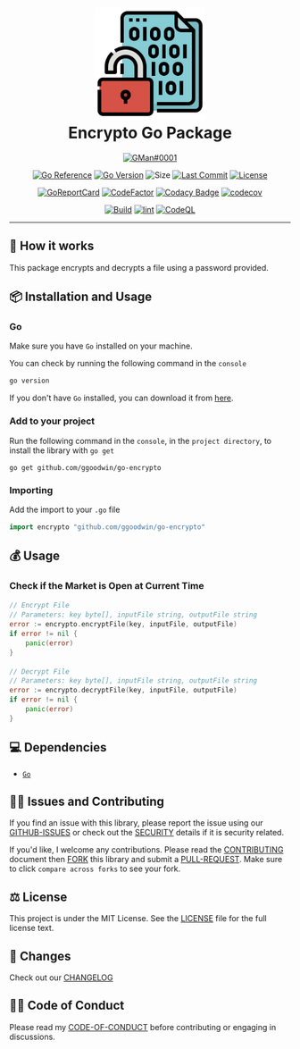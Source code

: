 <div align="center">
	<h1><img alt="go-encrypto logo" src="https://github.com/ggoodwin/go-encrypto/blob/master/logo.png" height="200" /><br />
		Encrypto Go Package
	</h1>

  [![GMan#0001](https://dcbadge.vercel.app/api/shield/179795086543028224)](https://discord.id/?prefill=179795086543028224)

  [![Go Reference](https://pkg.go.dev/badge/ggoodwin/go-encrypto.svg)](https://pkg.go.dev/github.com/ggoodwin/go-encrypto) [![Go Version](https://img.shields.io/github/go-mod/go-version/ggoodwin/go-encrypto)](https://go.dev/) ![Size](https://img.shields.io/github/languages/code-size/ggoodwin/go-encrypto) [![Last Commit](https://img.shields.io/github/last-commit/ggoodwin/go-encrypto)](https://github.com/ggoodwin/go-encrypto/commits/master) [![License](https://img.shields.io/github/license/ggoodwin/go-encrypto)](https://github.com/ggoodwin/go-encrypto/blob/master/LICENSE.md)

  [![GoReportCard](https://goreportcard.com/badge/github.com/ggoodwin/go-encrypto)](https://goreportcard.com/report/github.com/ggoodwin/go-encrypto) [![CodeFactor](https://www.codefactor.io/repository/github/ggoodwin/go-encrypto/badge)](https://www.codefactor.io/repository/github/ggoodwin/go-encrypto) [![Codacy Badge](https://app.codacy.com/project/badge/Grade/17f51d3e54264211b19220ce470783ae)](https://app.codacy.com/gh/ggoodwin/go-encrypto/dashboard?utm_source=gh&utm_medium=referral&utm_content=&utm_campaign=Badge_grade) [![codecov](https://codecov.io/gh/ggoodwin/go-encrypto/branch/master/graph/badge.svg?token=YNDB8EF3ZN)](https://codecov.io/gh/ggoodwin/go-encrypto)

  [![Build](https://github.com/ggoodwin/go-encrypto/actions/workflows/build.yml/badge.svg)](https://github.com/ggoodwin/go-encrypto/actions/workflows/build.yml) [![lint](https://github.com/ggoodwin/go-encrypto/actions/workflows/lint.yml/badge.svg)](https://github.com/ggoodwin/go-encrypto/actions/workflows/lint.yml) [![CodeQL](https://github.com/ggoodwin/go-encrypto/actions/workflows/github-code-scanning/codeql/badge.svg)](https://github.com/ggoodwin/go-encrypto/actions/workflows/github-code-scanning/codeql)

</div>

<hr/>

## 🌟 How it works

This package encrypts and decrypts a file using a password provided.

## 📦 Installation and Usage

### Go

Make sure you have `Go` installed on your machine.

You can check by running the following command in the `console`

```powershell
go version
```

If you don't have `Go` installed, you can download it from [here](https://go.dev/dl/).

### Add to your project

Run the following command in the `console`, in the `project directory`, to install the library with `go get`

```plain
go get github.com/ggoodwin/go-encrypto
```

### Importing

Add the import to your `.go` file

```go
import encrypto "github.com/ggoodwin/go-encrypto"
```

## 💰 Usage

### Check if the Market is Open at Current Time

```go
// Encrypt File
// Parameters: key byte[], inputFile string, outputFile string
error := encrypto.encryptFile(key, inputFile, outputFile)
if error != nil {
    panic(error)
}

// Decrypt File
// Parameters: key byte[], inputFile string, outputFile string
error := encrypto.decryptFile(key, inputFile, outputFile)
if error != nil {
    panic(error)
}
```

## 💻 Dependencies

- [`Go`](https://go.dev/)

## 🙇‍♂️ Issues and Contributing

If you find an issue with this library, please report the issue using our [GITHUB-ISSUES] or check out the [SECURITY] details if it is security related.

If you'd like, I welcome any contributions. Please read the [CONTRIBUTING] document then [FORK] this library and submit a [PULL-REQUEST]. Make sure to click `compare across forks` to see your fork.

## ⚖️ License

This project is under the MIT License. See the [LICENSE] file for the full license text.

## 📜 Changes

Check out our [CHANGELOG]

## 👍🏻 Code of Conduct

Please read my [CODE-OF-CONDUCT] before contributing or engaging in discussions.

<!-- Links -->
[LICENSE]: https://github.com/ggoodwin/go-encrypto/blob/master/LICENSE.md
[CHANGELOG]: https://github.com/ggoodwin/go-encrypto/blob/master/CHANGELOG.md
[SECURITY]: https://github.com/ggoodwin/go-encrypto/blob/master/SECURITY.md
[FORK]: https://github.com/ggoodwin/go-encrypto/fork
[PULL-REQUEST]: https://github.com/ggoodwin/go-encrypto/compare
[CODE-OF-CONDUCT]: https://github.com/ggoodwin/go-encrypto/blob/master/CODE_OF_CONDUCT.md
[CONTRIBUTING]: https://github.com/ggoodwin/go-encrypto/blob/master/CONTRIBUTING.md
[GITHUB-ISSUES]: https://github.com/ggoodwin/go-encrypto/issues
